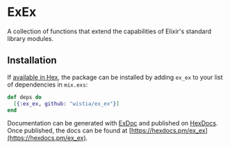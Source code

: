 # ExEx

A collection of functions that extend the capabilities of Elixir's standard library modules.

## Installation

If [available in Hex](https://hex.pm/docs/publish), the package can be installed
by adding `ex_ex` to your list of dependencies in `mix.exs`:

```elixir
def deps do
  [{:ex_ex, github: "wistia/ex_ex"}]
end
```

Documentation can be generated with [ExDoc](https://github.com/elixir-lang/ex_doc)
and published on [HexDocs](https://hexdocs.pm). Once published, the docs can
be found at [https://hexdocs.pm/ex_ex](https://hexdocs.pm/ex_ex).

